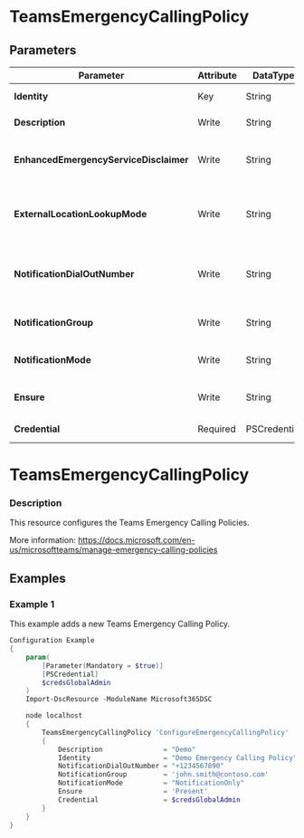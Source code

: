 ﻿# TeamsEmergencyCallingPolicy

## Parameters

| Parameter | Attribute | DataType | Description | Allowed Values |
| --- | --- | --- | --- | --- |
| **Identity** | Key | String | Identity of the Teams Emergency Calling Policy. ||
| **Description** | Write | String | Description of the Teams Emergency Calling Policy. ||
| **EnhancedEmergencyServiceDisclaimer** | Write | String | Allows the tenant administrator to configure a text string, which is shown at the top of the Calls app. ||
| **ExternalLocationLookupMode** | Write | String | Enables ExternalLocationLookupMode. This mode allows users to set Emergency addresses for remote locations. |Disabled, Enabled|
| **NotificationDialOutNumber** | Write | String | This parameter represents PSTN number which can be dialed out if NotificationMode is set to either of the two Conference values. ||
| **NotificationGroup** | Write | String | NotificationGroup is a email list of users and groups to be notified of an emergency call. ||
| **NotificationMode** | Write | String | The type of conference experience for security desk notification. |NotificationOnly, ConferenceMuted, ConferenceUnMuted|
| **Ensure** | Write | String | Present ensures the policy exists, absent ensures it is removed. |Present, Absent|
| **Credential** | Required | PSCredential | Credentials of the Teams Global Admin. ||


# TeamsEmergencyCallingPolicy

### Description

This resource configures the Teams Emergency Calling Policies.

More information: https://docs.microsoft.com/en-us/microsoftteams/manage-emergency-calling-policies

## Examples

### Example 1

This example adds a new Teams Emergency Calling Policy.

```powershell
Configuration Example
{
    param(
        [Parameter(Mandatory = $true)]
        [PSCredential]
        $credsGlobalAdmin
    )
    Import-DscResource -ModuleName Microsoft365DSC

    node localhost
    {
        TeamsEmergencyCallingPolicy 'ConfigureEmergencyCallingPolicy'
        {
            Description               = "Demo"
            Identity                  = "Demo Emergency Calling Policy"
            NotificationDialOutNumber = "+1234567890"
            NotificationGroup         = 'john.smith@contoso.com'
            NotificationMode          = "NotificationOnly"
            Ensure                    = 'Present'
            Credential                = $credsGlobalAdmin
        }
    }
}
```

